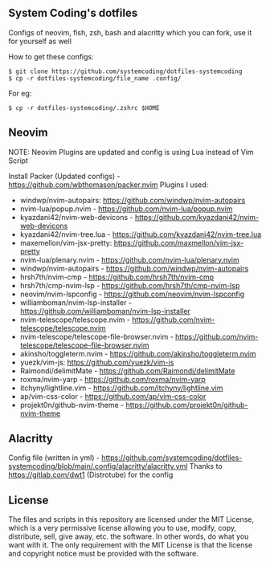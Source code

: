 ## System Coding's dotfiles
Configs of neovim, fish, zsh, bash and alacritty which you can fork, use it for yourself as well

How to get these configs:
```
$ git clone https://github.com/systemcoding/dotfiles-systemcoding 
$ cp -r dotfiles-systemcoding/file_name .config/ 
```
For eg:
```
$ cp -r dotfiles-systemcoding/.zshrc $HOME 
```

## Neovim
NOTE: Neovim Plugins are updated and config is using Lua instead of Vim Script

Install Packer (Updated configs) - https://github.com/wbthomason/packer.nvim
Plugins I used:

* windwp/nvim-autopairs: https://github.com/windwp/nvim-autopairs
* nvim-lua/popup.nvim - https://github.com/nvim-lua/popup.nvim
* kyazdani42/nvim-web-devicons - https://github.com/kyazdani42/nvim-web-devicons
* kyazdani42/nvim-tree.lua - https://github.com/kyazdani42/nvim-tree.lua
* maxemellon/vim-jsx-pretty: https://github.com/maxmellon/vim-jsx-pretty
* nvim-lua/plenary.nvim - https://github.com/nvim-lua/plenary.nvim
* windwp/nvim-autopairs - https://github.com/windwp/nvim-autopairs
* hrsh7th/nvim-cmp - https://github.com/hrsh7th/nvim-cmp
* hrsh7th/cmp-nvim-lsp - https://github.com/hrsh7th/cmp-nvim-lsp
* neovim/nvim-lspconfig - https://github.com/neovim/nvim-lspconfig
* williamboman/nvim-lsp-installer - https://github.com/williamboman/nvim-lsp-installer
* nvim-telescope/telescope.nvim - https://github.com/nvim-telescope/telescope.nvim
* nvim-telescope/telescope-file-browser.nvim - https://github.com/nvim-telescope/telescope-file-browser.nvim
* akinsho/toggleterm.nvim - https://github.com/akinsho/toggleterm.nvim
* yuezk/vim-js: https://github.com/yuezk/vim-js
* Raimondi/delimitMate - https://github.com/Raimondi/delimitMate
* roxma/nvim-yarp - https://github.com/roxma/nvim-yarp
* itchyny/lightline.vim - https://github.com/itchyny/lightline.vim
* ap/vim-css-color - https://github.com/ap/vim-css-color
* projekt0n/github-nvim-theme - https://github.com/projekt0n/github-nvim-theme

## Alacritty
Config file (written in yml) - https://github.com/systemcoding/dotfiles-systemcoding/blob/main/.config/alacritty/alacritty.yml
Thanks to https://gitlab.com/dwt1 (Distrotube) for the config

## License
The files and scripts in this repository are licensed under the MIT License, which is a very permissive license allowing you to use, modify, copy, distribute, sell, give away, etc. the software. In other words, do what you want with it. The only requirement with the MIT License is that the license and copyright notice must be provided with the software.
